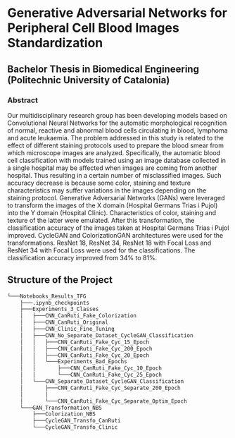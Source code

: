 # Generative Adversarial Networks for Peripheral Cell Blood Images Standardization

## Bachelor Thesis in Biomedical Engineering (Politechnic University of Catalonia)

### Abstract

Our multidisciplinary research group has been developing
models based on Convolutional Neural Networks for the
automatic morphological recognition of normal, reactive and
abnormal blood cells circulating in blood, lymphoma and acute
leukaemia.
The problem addressed in this study is related to the effect of
different staining protocols used to prepare the blood smear from
which microscope images are analyzed. Specifically, the
automatic blood cell classification with models trained using an
image database collected in a single hospital may be affected
when images are coming from another hospital. Thus resulting in
a certain number of misclassified images. Such accuracy decrease
is because some color, staining and texture characteristics may
suffer variations in the images depending on the staining protocol.
Generative Adversarial Networks (GANs) were leveraged to
transform the images of the X domain (Hospital Germans Trias i
Pujol) into the Y domain (Hospital Clínic). Characteristics of
color, staining and texture of the latter were emulated. After this
transformation, the classification accuracy of the images taken at
Hospital Germans Trias i Pujol improved. CycleGAN and
ColorizationGAN architectures were used for the transformations.
ResNet 18, ResNet 34, ResNet 18 with Focal Loss and ResNet 34
with Focal Loss were used for the classifications. The
classification accuracy improved from 34% to 81%.

## Structure of the Project
```bash
└───Notebooks_Results_TFG
    ├───.ipynb_checkpoints
    ├───Experiments_3_Classes
    │   ├───CNN_CanRuti_Fake_Colorization
    │   ├───CNN_CanRuti_Original 
    │   ├───CNN_Clinic_Fine_Tuning
    │   ├───CNN_No_Separate_Dataset_CycleGAN_Classification
    │   │   ├───CNN_CanRuti_Fake_Cyc_15_Epoch 
    │   │   ├───CNN_CanRuti_Fake_Cyc_200_Epoch
    │   │   ├───CNN_CanRuti_Fake_Cyc_20_Epoch  
    │   │   └───Experiments_Bad_Epochs
    │   │       ├───CNN_CanRuti_Fake_Cyc_10_Epoch 
    │   │       └───CNN_CanRuti_Fake_Cyc_25_Epoch      
    │   └───CNN_Separate_Dataset_CycleGAN_Classification
    │       ├───CNN_CanRuti_Fake_Cyc_Separate_200_Epoch
    │       │  
    │       └───CNN_CanRuti_Fake_Cyc_Separate_Optim_Epoch   
    └───GAN_Transformation_NBS
        ├───Colorization_NBS
        ├───CycleGAN_Transfo_CanRuti
        └───CycleGAN_Transfo_Clinic
```            
